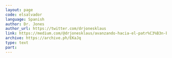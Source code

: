 ```yaml
---
layout: page
code: elsalvador
language: Spanish
author: Dr. Jones
author_url: https://twitter.com/drjonesklaus
link: https://medium.com/@drjonesklaus/avanzando-hacia-el-patr%C3%B3n-bitcoin-cc89beec4d8
archive: https://archive.ph/EKaJq
type: text
part: 
---
```


